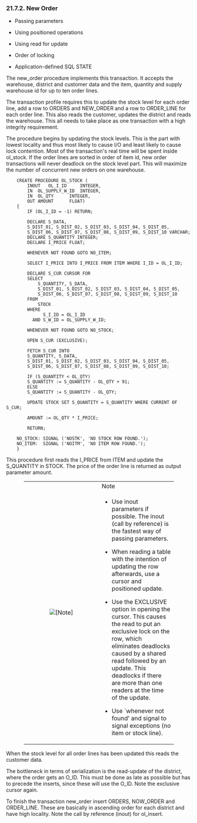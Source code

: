 <div id="neworder" class="section">

<div class="titlepage">

<div>

<div>

### 21.7.2. New Order

</div>

</div>

</div>

<div class="itemizedlist">

- Passing parameters

- Using positioned operations

- Using read for update

- Order of locking

- Application-defined SQL STATE

</div>

The new_order procedure implements this transaction. It accepts the
warehouse, district and customer data and the item, quantity and supply
warehouse id for up to ten order lines.

The transaction profile requires this to update the stock level for each
order line, add a row to ORDERS and NEW_ORDER and a row to ORDER_LINE
for each order line. This also reads the customer, updates the district
and reads the warehouse. This all needs to take place as one transaction
with a high integrity requirement.

The procedure begins by updating the stock levels. This is the part with
lowest locality and thus most likely to cause I/O and least likely to
cause lock contention. Most of the transaction's real time will be spent
inside ol_stock. If the order lines are sorted in order of item id, new
order transactions will never deadlock on the stock level part. This
will maximize the number of concurrent new orders on one warehouse.

``` programlisting
    CREATE PROCEDURE OL_STOCK (
        INOUT   OL_I_ID     INTEGER,
        IN  OL_SUPPLY_W_ID  INTEGER,
        IN  OL_QTY      INTEGER,
        OUT AMOUNT      FLOAT)
    {
        IF (OL_I_ID = -1) RETURN;

        DECLARE S_DATA,
        S_DIST_01, S_DIST_02, S_DIST_03, S_DIST_04, S_DIST_05,
        S_DIST_06, S_DIST_07, S_DIST_08, S_DIST_09, S_DIST_10 VARCHAR;
        DECLARE S_QUANTITY INTEGER;
        DECLARE I_PRICE FLOAT;

        WHENEVER NOT FOUND GOTO NO_ITEM;

        SELECT I_PRICE INTO I_PRICE FROM ITEM WHERE I_ID = OL_I_ID;

        DECLARE S_CUR CURSOR FOR
        SELECT
            S_QUANTITY, S_DATA,
            S_DIST_01, S_DIST_02, S_DIST_03, S_DIST_04, S_DIST_05,
            S_DIST_06, S_DIST_07, S_DIST_08, S_DIST_09, S_DIST_10
        FROM
            STOCK
        WHERE
              S_I_ID = OL_I_ID
          AND S_W_ID = OL_SUPPLY_W_ID;

        WHENEVER NOT FOUND GOTO NO_STOCK;

        OPEN S_CUR (EXCLUSIVE);

        FETCH S_CUR INTO
        S_QUANTITY, S_DATA,
        S_DIST_01, S_DIST_02, S_DIST_03, S_DIST_04, S_DIST_05,
        S_DIST_06, S_DIST_07, S_DIST_08, S_DIST_09, S_DIST_10;

        IF (S_QUANTITY < OL_QTY)
        S_QUANTITY := S_QUANTITY - OL_QTY + 91;
        ELSE
        S_QUANTITY := S_QUANTITY - OL_QTY;

        UPDATE STOCK SET S_QUANTITY = S_QUANTITY WHERE CURRENT OF S_CUR;

        AMOUNT := OL_QTY * I_PRICE;

        RETURN;

    NO_STOCK: SIGNAL ('NOSTK', 'NO STOCK ROW FOUND.');
    NO_ITEM:  SIGNAL ('NOITM', 'NO ITEM ROW FOUND.');
    }
```

This procedure first reads the I_PRICE from ITEM and update the
S_QUANTITY in STOCK. The price of the order line is returned as output
parameter amount.

<div class="note" style="margin-left: 0.5in; margin-right: 0.5in;">

<table data-border="0" data-summary="Note: Note">
<colgroup>
<col style="width: 50%" />
<col style="width: 50%" />
</colgroup>
<tbody>
<tr class="odd">
<td rowspan="2" style="text-align: center;" data-valign="top"
width="25"><img src="images/note.png" alt="[Note]" /></td>
<td style="text-align: left;">Note</td>
</tr>
<tr class="even">
<td style="text-align: left;" data-valign="top"><div
class="itemizedlist">
<ul>
<li><p>Use inout parameters if possible. The inout (call by reference)
is the fastest way of passing parameters.</p></li>
<li><p>When reading a table with the intention of updating the row
afterwards, use a cursor and positioned update.</p></li>
<li><p>Use the EXCLUSIVE option in opening the cursor. This causes the
read to put an exclusive lock on the row, which eliminates deadlocks
caused by a shared read followed by an update. This deadlocks if there
are more than one readers at the time of the update.</p></li>
<li><p>Use `whenever not found' and signal to signal exceptions (no item
or stock line).</p></li>
</ul>
</div></td>
</tr>
</tbody>
</table>

</div>

When the stock level for all order lines has been updated this reads the
customer data.

The bottleneck in terms of serialization is the read-update of the
district, where the order gets an O_ID. This must be done as late as
possible but has to precede the inserts, since these will use the O_ID.
Note the exclusive cursor again.

To finish the transaction new_order insert ORDERS, NOW_ORDER and
ORDER_LINE. These are basically in ascending order for each district and
have high locality. Note the call by reference (inout) for ol_insert.

</div>
